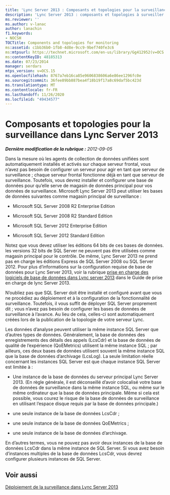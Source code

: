 ```yaml
---
title: 'Lync Server 2013 : Composants et topologies pour la surveillance'
description: 'Lync Server 2013 : composants et topologies à surveiller.'
ms.reviewer: ''
ms.author: v-lanac
author: lanachin
f1.keywords:
- NOCSH
TOCTitle: Components and topologies for monitoring
ms:assetid: c1bb36b0-1fb8-4d8e-9cc9-9bef740fe3c6
ms:mtpsurl: https://technet.microsoft.com/en-us/library/Gg412952(v=OCS.15)
ms:contentKeyID: 48185313
ms.date: 07/23/2014
manager: serdars
mtps_version: v=OCS.15
ms.openlocfilehash: 8767a7eb16ca85e9606838606a6e86ee1296fc0e
ms.sourcegitcommit: 36fee89bb887bea4f18b19f17a8c69daf5bc423d
ms.translationtype: MT
ms.contentlocale: fr-FR
ms.lasthandoff: 11/26/2020
ms.locfileid: "49434577"
---
```

# <a name="components-and-topologies-for-monitoring-in-lync-server-2013"></a>Composants et topologies pour la surveillance dans Lync Server 2013

<div data-xmlns="http://www.w3.org/1999/xhtml">

<div class="topic" data-xmlns="http://www.w3.org/1999/xhtml" data-msxsl="urn:schemas-microsoft-com:xslt" data-cs="https://msdn.microsoft.com/">

<div data-asp="https://msdn2.microsoft.com/asp">



</div>

<div id="mainSection">

<div id="mainBody">

<span> </span>

_**Dernière modification de la rubrique :** 2012-09-05_

Dans la mesure où les agents de collection de données unifiées sont automatiquement installés et activés sur chaque serveur frontal, vous n’avez pas besoin de configurer un serveur pour agir en tant que serveur de surveillance ; chaque serveur frontal fonctionne déjà en tant que serveur de surveillance. Toutefois, vous devrez installer et configurer une base de données pour qu’elle serve de magasin de données principal pour vos données de surveillance. Microsoft Lync Server 2013 peut utiliser les bases de données suivantes comme magasin principal de surveillance :

  - Microsoft SQL Server 2008 R2 Enterprise Edition

  - Microsoft SQL Server 2008 R2 Standard Edition

  - Microsoft SQL Server 2012 Enterprise Edition

  - Microsoft SQL Server 2012 Standard Edition

Notez que vous devez utiliser les éditions 64 bits de ces bases de données. les versions 32 bits de SQL Server ne peuvent pas être utilisées comme magasin principal pour le contrôle. De même, Lync Server 2013 ne prend pas en charge les éditions Express de SQL Server 2008 ou SQL Server 2012. Pour plus d’informations sur la configuration requise de base de données pour Lync Server 2013, voir la rubrique [prise en charge des logiciels de base de données dans Lync server 2013](lync-server-2013-database-software-support.md) dans le Guide de prise en charge de lync Server 2013.

N’oubliez pas que SQL Server doit être installé et configuré avant que vous ne procédiez au déploiement et à la configuration de la fonctionnalité de surveillance. Toutefois, il vous suffit de déployer SQL Server proprement dit ; vous n’avez pas besoin de configurer les bases de données de surveillance à l’avance. Au lieu de cela, celles-ci sont automatiquement créées lors de la publication de la topologie de votre serveur Lync.

Les données d’analyse peuvent utiliser la même instance SQL Server que d’autres types de données. Généralement, la base de données des enregistrements des détails des appels (LcsCdr) et la base de données de qualité de l’expérience (QoEMetrics) utilisent la même instance SQL ; par ailleurs, ces deux bases de données utilisent souvent la même instance SQL que la base de données d’archivage (LcsLog). La seule limitation réelle concernant les instances SQL Server est que chaque instance SQL Server est limitée à :

  - Une instance de la base de données du serveur principal Lync Server 2013. (En règle générale, il est déconseillé d’avoir colocalisé votre base de données de surveillance dans la même instance SQL, ou même sur le même ordinateur que la base de données principale. Même si cela est possible, vous courez le risque de la base de données de surveillance en utilisant l’espace disque requis par la base de données principale.)

  - une seule instance de la base de données LcsCdr ;

  - une seule instance de la base de données QoEMetrics ;

  - une seule instance de la base de données d’archivage.

En d’autres termes, vous ne pouvez pas avoir deux instances de la base de données LcsCdr dans la même instance de SQL Server. Si vous avez besoin d’instances multiples de la base de données LcsCdr, vous devrez configurer plusieurs instances de SQL Server.

<div>

## <a name="see-also"></a>Voir aussi


[Déploiement de la surveillance dans Lync Server 2013](lync-server-2013-deploying-monitoring.md)  
  

</div>

</div>

<span> </span>

</div>

</div>

</div>


